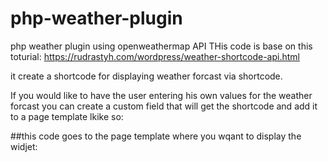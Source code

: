 # php-weather-plugin
php weather plugin using openweathermap API
THis code is base on this toturial:
https://rudrastyh.com/wordpress/weather-shortcode-api.html

it create a shortcode for displaying weather forcast via shortcode.

If you would like to have the user entering his own values for the weather forcast you can create a custom field that will get the shortcode and add it to a page template lkike so:

##this code goes to the page template where you wqant to display the widjet:
    <section class="hp-weather">
        <div class="weather-container">
            <?php
//fetch the weather shortcode entered by the user:
$users_shortcode = get_field('weather', 'option');
//echo $users_shortcode;
//call the shortcode plugin with the values user has entered:
echo do_shortcode($users_shortcode);
?>
        </div>
</div>
